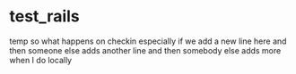 # test_rails
temp
so what happens on checkin
especially if we add a new line here
and then someone else adds another line
and then somebody else adds more when I do locally
